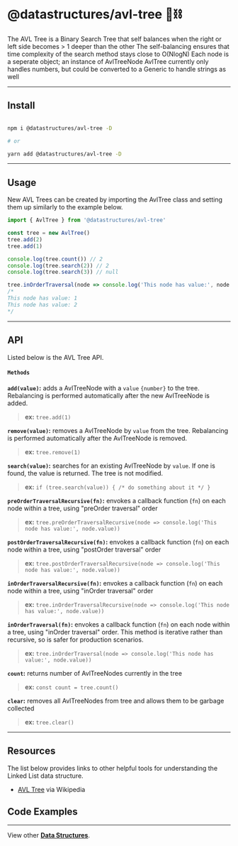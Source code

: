 # @datastructures/avl-tree 🦄⛓

The AVL Tree is a Binary Search Tree that self balances when the right or left side becomes > 1 deeper than the other
The self-balancing ensures that time complexity of the search method stays close to O(NlogN)
Each node is a seperate object; an instance of AvlTreeNode
AvlTree currently only handles numbers, but could be converted to a Generic to handle strings as well

---

## Install

```sh

npm i @datastructures/avl-tree -D

# or

yarn add @datastructures/avl-tree -D

```

---

## Usage

New AVL Trees can be created by importing the AvlTree class and setting them up similarly to the example below.

```javascript
import { AvlTree } from '@datastructures/avl-tree'

const tree = new AvlTree()
tree.add(2)
tree.add(1)

console.log(tree.count()) // 2
console.log(tree.search(2)) // 2
console.log(tree.search(3)) // null

tree.inOrderTraversal(node => console.log('This node has value:', node.value))
/*
This node has value: 1
This node has value: 2
*/
```

---

## API

Listed below is the AVL Tree API.

#### `Methods`

**`add(value)`:** adds a AvlTreeNode with a `value` `{number}` to the tree. Rebalancing is performed automatically after the new AvlTreeNode is added.

> **ex:** `tree.add(1)`

**`remove(value)`:** removes a AvlTreeNode by `value` from the tree. Rebalancing is performed automatically after the AvlTreeNode is removed.

> **ex:** `tree.remove(1)`

**`search(value)`:** searches for an existing AvlTreeNode by `value`. If one is found, the value is returned. The tree is not modified.

> **ex:** `if (tree.search(value)) { /* do something about it */ }`

**`preOrderTraversalRecursive(fn)`:** envokes a callback function (`fn`) on each node within a tree, using "preOrder traversal" order

> **ex:** `tree.preOrderTraversalRecursive(node => console.log('This node has value:', node.value))`

**`postOrderTraversalRecursive(fn)`:** envokes a callback function (`fn`) on each node within a tree, using "postOrder traversal" order

> **ex:** `tree.postOrderTraversalRecursive(node => console.log('This node has value:', node.value))`

**`inOrderTraversalRecursive(fn)`:** envokes a callback function (`fn`) on each node within a tree, using "inOrder traversal" order

> **ex:** `tree.inOrderTraversalRecursive(node => console.log('This node has value:', node.value))`

**`inOrderTraversal(fn)`:** envokes a callback function (`fn`) on each node within a tree, using "inOrder traversal" order. This method is iterative rather than recursive, so is safer for production scenarios.

> **ex:** `tree.inOrderTraversal(node => console.log('This node has value:', node.value))`

**`count`:** returns number of AvlTreeNodes currently in the tree

> **ex:** `const count = tree.count()`

**`clear`:** removes all AvlTreeNodes from tree and allows them to be garbage collected

> **ex:** `tree.clear()`

---

## Resources

The list below provides links to other helpful tools for understanding the Linked List data structure.

- [AVL Tree](https://en.wikipedia.org/wiki/AVL_tree) via Wikipedia

## Code Examples

---

View other [**Data Structures**](../../).

